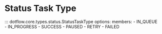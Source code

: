 # Status Task Type

::: dotflow.core.types.status.StatusTaskType
    options:
        members:
            - IN_QUEUE
            - IN_PROGRESS
            - SUCCESS
            - PAUSED
            - RETRY
            - FAILED
